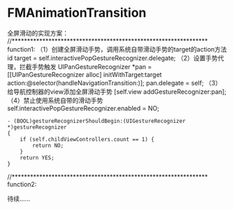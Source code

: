 # FMAnimationTransition
全屏滑动的实现方案：
//****************************************************************
function1:
    （1）创建全屏滑动手势，调用系统自带滑动手势的target的action方法
        id target = self.interactivePopGestureRecognizer.delegate;
    （2）设置手势代理，拦截手势触发
        UIPanGestureRecognizer *pan = [[UIPanGestureRecognizer alloc] initWithTarget:target action:@selector(handleNavigationTransition:)]; 
        pan.delegate = self;
    （3）给导航控制器的view添加全屏滑动手势
        [self.view addGestureRecognizer:pan];
    （4）禁止使用系统自带的滑动手势
        self.interactivePopGestureRecognizer.enabled = NO;
        
    - (BOOL)gestureRecognizerShouldBegin:(UIGestureRecognizer *)gestureRecognizer
    {
        if (self.childViewControllers.count == 1) {
            return NO;
        }
        return YES;
    }
//****************************************************************
function2:



待续......
